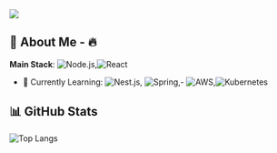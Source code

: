 <img src="https://capsule-render.vercel.app/api?type=waving&color=BDBDC8&height=150&section=header" />

## 🚀 About Me - 🔥 
**Main Stack**: ![Node.js](https://img.shields.io/badge/-Node.js-339933?style=flat&logo=Node.js&logoColor=white),![React](https://img.shields.io/badge/-React-61DAFB?style=flat&logo=react&logoColor=white)

- 🌱 Currently Learning:
![Nest.js](https://img.shields.io/badge/-Nest.js-E0234E?style=flat&logo=nestjs&logoColor=white), ![Spring](https://img.shields.io/badge/-Spring-6DB33F?style=flat&logo=spring&logoColor=white),- ![AWS](https://img.shields.io/badge/-AWS-232F3E?style=flat&logo=amazon-aws&logoColor=white),![Kubernetes](https://img.shields.io/badge/-Kubernetes-326CE5?style=flat&logo=kubernetes&logoColor=white)

## 📊 GitHub Stats 
![Top Langs](https://github-readme-stats.vercel.app/api/top-langs/?username=osw00817&layout=compact&theme=tokyonight) 


<!--
**osw00817/osw00817** is a ✨ _special_ ✨ repository because its `README.md` (this file) appears on your GitHub profile.

Here are some ideas to get you started:

- 🔭 I’m currently working on ...
- 🌱 I’m currently learning ...
- 👯 I’m looking to collaborate on ...
- 🤔 I’m looking for help with ...
- 💬 Ask me about ...
- 📫 How to reach me: ...
- 😄 Pronouns: ...
- ⚡ Fun fact: ...
-->


